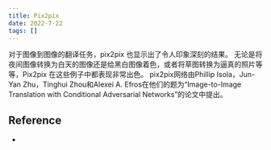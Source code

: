 ```yaml
---
title: Pix2pix
date: 2022-7-22
tags: []
---
```


对于图像到图像的翻译任务，pix2pix 也显示出了令人印象深刻的结果。
无论是将夜间图像转换为白天的图像还是给黑白图像着色，或者将草图转换为逼真的照片等等，Pix2pix 在这些例子中都表现非常出色。
pix2pix网络由Phillip Isola，Jun-Yan Zhu，Tinghui Zhou和Alexei A. Efros在他们的题为“Image-to-Image Translation with Conditional Adversarial Networks”的论文中提出。

## Reference

- []()